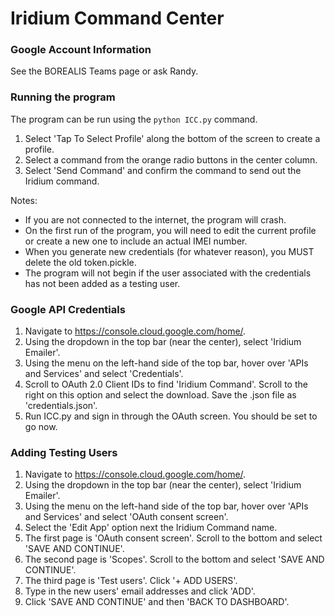 # Iridium Command Center

### Google Account Information
See the BOREALIS Teams page or ask Randy.

### Running the program
The program can be run using the `python ICC.py` command.

1. Select 'Tap To Select Profile' along the bottom of the screen to create a profile.
2. Select a command from the orange radio buttons in the center column.
3. Select 'Send Command' and confirm the command to send out the Iridium command.

Notes:</br>
* If you are not connected to the internet, the program will crash.
* On the first run of the program, you will need to edit the current profile or create a new one to include an actual IMEI number.
* When you generate new credentials (for whatever reason), you MUST delete the old token.pickle.
* The program will not begin if the user associated with the credentials has not been added as a testing user.

### Google API Credentials
1. Navigate to https://console.cloud.google.com/home/.
2. Using the dropdown in the top bar (near the center), select 'Iridium Emailer'.
3. Using the menu on the left-hand side of the top bar, hover over 'APIs and Services' and select 'Credentials'.
4. Scroll to OAuth 2.0 Client IDs to find 'Iridium Command'. Scroll to the right on this option and select the download. Save the .json file as 'credentials.json'.
5. Run ICC.py and sign in through the OAuth screen. You should be set to go now.

### Adding Testing Users
1. Navigate to https://console.cloud.google.com/home/.
2. Using the dropdown in the top bar (near the center), select 'Iridium Emailer'.
3. Using the menu on the left-hand side of the top bar, hover over 'APIs and Services' and select 'OAuth consent screen'.
4. Select the 'Edit App' option next the Iridium Command name.
5. The first page is 'OAuth consent screen'. Scroll to the bottom and select 'SAVE AND CONTINUE'.
6. The second page is 'Scopes'. Scroll to the bottom and select 'SAVE AND CONTINUE'.
7. The third page is 'Test users'. Click '+ ADD USERS'.
8. Type in the new users' email addresses and click 'ADD'.
9. Click 'SAVE AND CONTINUE' and then 'BACK TO DASHBOARD'.
